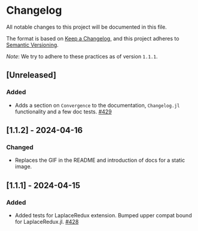 # Changelog

All notable changes to this project will be documented in this file.

The format is based on [Keep a Changelog](https://keepachangelog.com/en/1.1.0/), and this project adheres to [Semantic Versioning](https://semver.org/spec/v2.0.0.html).

*Note*: We try to adhere to these practices as of version `1.1.1`.

## [Unreleased]

### Added

- Adds a section on `Convergence` to the documentation, `Changelog.jl` functionality and a few doc tests. [#429]

## [1.1.2] - 2024-04-16

### Changed

- Replaces the GIF in the README and introduction of docs for a static image. 

## [1.1.1] - 2024-04-15

### Added

- Added tests for LaplaceRedux extension. Bumped upper compat bound for LaplaceRedux.jl. [#428]


<!-- Links generated by Changelog.jl -->

[#428]: https://github.com/juliatrustworthyai/CounterfactualExplanations.jl/issues/428
[#429]: https://github.com/juliatrustworthyai/CounterfactualExplanations.jl/issues/429
